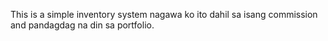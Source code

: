 This is a simple inventory system 
nagawa ko ito dahil sa isang commission and pandagdag na din sa portfolio.
